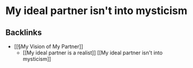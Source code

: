 # My ideal partner isn't into mysticism

## Backlinks
* [[§My Vision of My Partner]]
	* [[My ideal partner is a realist]]
	[[My ideal partner isn't into mysticism]]

<!-- {BearID:5613A3DE-B1C9-424E-8942-9172BC68B72C-19753-00001EA44673AB6E} -->
